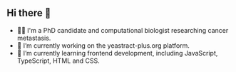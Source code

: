 ## Hi there 👋

<!-- **joaoaimiranda/joaoaimiranda** is a ✨ _special_ ✨ repository because its `README.md` (this file) appears on your GitHub profile. -->
- 👨‍🎓 I'm a PhD candidate and computational biologist researching cancer metastasis.
- 🔭 I’m currently working on the yeastract-plus.org platform.
- 🌱 I’m currently learning frontend development, including JavaScript, TypeScript, HTML and CSS.
<!--
- 👯 I’m looking to collaborate on ...
- 🤔 I’m looking for help with ...
- 💬 Ask me about ...
- 📫 How to reach me: ...
- 😄 Pronouns: ...
- ⚡ Fun fact: ...
-->

